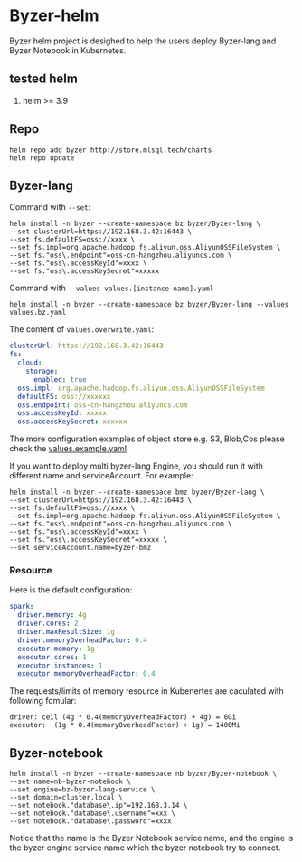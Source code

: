# Byzer-helm

Byzer helm project is desighed to help the users deploy Byzer-lang  and Byzer Notebook in Kubernetes.

## tested helm

1. helm >= 3.9 

## Repo

```
helm repo add byzer http://store.mlsql.tech/charts
helm repo update
```

## Byzer-lang

Command with `--set`:

```shell
helm install -n byzer --create-namespace bz byzer/Byzer-lang \
--set clusterUrl=https://192.168.3.42:16443 \
--set fs.defaultFS=oss://xxxx \
--set fs.impl=org.apache.hadoop.fs.aliyun.oss.AliyunOSSFileSystem \
--set fs."oss\.endpoint"=oss-cn-hangzhou.aliyuncs.com \
--set fs."oss\.accessKeyId"=xxxx \
--set fs."oss\.accessKeySecret"=xxxxx
```

Command with `--values values.[instance name].yaml`


```shell
helm install -n byzer --create-namespace bz byzer/Byzer-lang --values values.bz.yaml
```

The content of `values.overwrite.yaml`:

```yaml
clusterUrl: https://192.168.3.42:16443
fs:
  cloud:
    storage:
      enabled: true
  oss.impl: org.apache.hadoop.fs.aliyun.oss.AliyunOSSFileSystem
  defaultFS: oss://xxxxxx
  oss.endpoint: oss-cn-hangzhou.aliyuncs.com
  oss.accessKeyId: xxxxx
  oss.accessKeySecret: xxxxxx  
```

The more configuration examples of object store e.g. S3, Blob,Cos please check the [values.example.yaml](https://github.com/byzer-org/byzer-helm/blob/master/byzer-lang/values.example.yaml)

If you want to deploy multi byzer-lang Engine, you should run it with different name and serviceAccount. For example: 


```shell
helm install -n byzer --create-namespace bmz byzer/Byzer-lang \
--set clusterUrl=https://192.168.3.42:16443 \
--set fs.defaultFS=oss://xxxx \
--set fs.impl=org.apache.hadoop.fs.aliyun.oss.AliyunOSSFileSystem \
--set fs."oss\.endpoint"=oss-cn-hangzhou.aliyuncs.com \
--set fs."oss\.accessKeyId"=xxxx \
--set fs."oss\.accessKeySecret"=xxxxx \
--set serviceAccount.name=byzer-bmz
```

### Resource

Here is the default configuration:

```yaml
spark:
  driver.memory: 4g
  driver.cores: 2
  driver.maxResultSize: 1g  
  driver.memoryOverheadFactor: 0.4
  executor.memory: 1g
  executor.cores: 1
  executor.instances: 1   
  executor.memoryOverheadFactor: 0.4
```

The requests/limits of memory resource in Kubenertes are caculated with following fomular:

```
driver: ceil (4g * 0.4(memoryOverheadFactor) + 4g) = 6Gi
executor:  (1g * 0.4(memoryOverheadFactor) + 1g) = 1400Mi
```



## Byzer-notebook

```shell
helm install -n byzer --create-namespace nb byzer/Byzer-notebook \
--set name=nb-byzer-notebook \
--set engine=bz-byzer-lang-service \
--set domain=cluster.local \
--set notebook."database\.ip"=192.168.3.14 \
--set notebook."database\.username"=xxx \
--set notebook."database\.password"=xxxx
```

Notice that the name is the Byzer Notebook service name, and the engine is the byzer engine service name which the byzer notebook try to connect.
